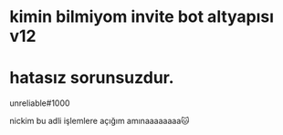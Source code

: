 # kimin bilmiyom invite bot altyapısı v12

# hatasız sorunsuzdur.

unreliable#1000

nickim bu adli işlemlere açığım amınaaaaaaaa🐱‍